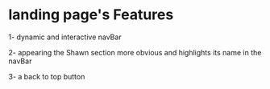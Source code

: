 # landing page's Features #

1- dynamic and interactive navBar

2- appearing the Shawn section more obvious and highlights its name in the navBar

3- a back to top button